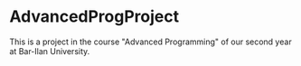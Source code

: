 # AdvancedProgProject
This is a project in the course "Advanced Programming" of our second year at Bar-Ilan University.
